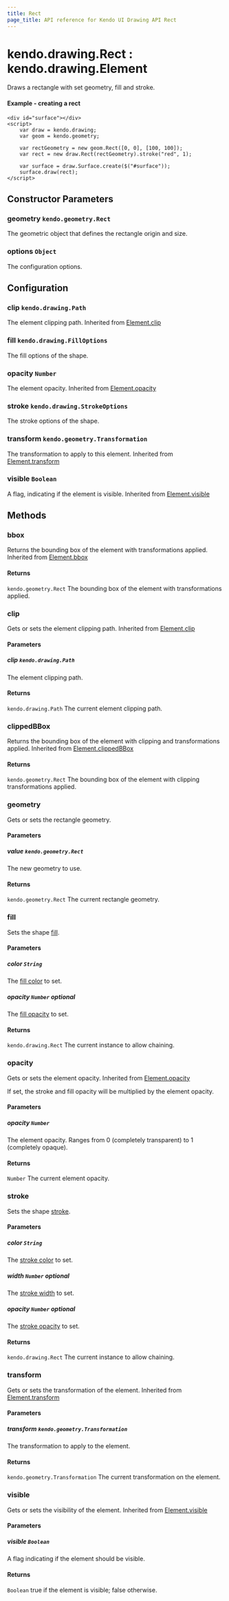```yaml
---
title: Rect
page_title: API reference for Kendo UI Drawing API Rect
---
```


# kendo.drawing.Rect : kendo.drawing.Element
Draws a rectangle with set geometry, fill and stroke.

#### Example - creating a rect
    <div id="surface"></div>
    <script>
        var draw = kendo.drawing;
        var geom = kendo.geometry;

        var rectGeometry = new geom.Rect([0, 0], [100, 100]);
        var rect = new draw.Rect(rectGeometry).stroke("red", 1);

        var surface = draw.Surface.create($("#surface"));
        surface.draw(rect);
    </script>

## Constructor Parameters

### geometry `kendo.geometry.Rect`
The geometric object that defines the rectangle origin and size.

### options `Object`
The configuration options.

## Configuration

### clip `kendo.drawing.Path`
The element clipping path.
Inherited from [Element.clip](element#configuration-clip)

### fill `kendo.drawing.FillOptions`
The fill options of the shape.

### opacity `Number`
The element opacity.
Inherited from [Element.opacity](element#configuration-opacity)

### stroke `kendo.drawing.StrokeOptions`
The stroke options of the shape.

### transform `kendo.geometry.Transformation`
The transformation to apply to this element.
Inherited from [Element.transform](element#configuration-transform)

### visible `Boolean`
A flag, indicating if the element is visible.
Inherited from [Element.visible](element#configuration-visible)

## Methods

### bbox
Returns the bounding box of the element with transformations applied.
Inherited from [Element.bbox](element#methods-bbox)

#### Returns
`kendo.geometry.Rect` The bounding box of the element with transformations applied.


### clip
Gets or sets the element clipping path.
Inherited from [Element.clip](element#methods-clip)

#### Parameters

##### clip `kendo.drawing.Path`
The element clipping path.

#### Returns
`kendo.drawing.Path` The current element clipping path.


### clippedBBox
Returns the bounding box of the element with clipping and transformations applied.
Inherited from [Element.clippedBBox](element#methods-clippedBBox)

#### Returns
`kendo.geometry.Rect` The bounding box of the element with clipping transformations applied.


### geometry
Gets or sets the rectangle geometry.

#### Parameters

##### value `kendo.geometry.Rect`
The new geometry to use.

#### Returns
`kendo.geometry.Rect` The current rectangle geometry.


### fill
Sets the shape [fill](#configuration-fill).

#### Parameters

##### color `String`
The [fill color](fill-options#fields-color) to set.

##### opacity `Number` *optional*
The [fill opacity](fill-options#fields-opacity) to set.

#### Returns
`kendo.drawing.Rect` The current instance to allow chaining.


### opacity
Gets or sets the element opacity.
Inherited from [Element.opacity](element#methods-opacity)

If set, the stroke and fill opacity will be multiplied by the element opacity.

#### Parameters

##### opacity `Number`
The element opacity. Ranges from 0 (completely transparent) to 1 (completely opaque).

#### Returns
`Number` The current element opacity.


### stroke
Sets the shape [stroke](#configuration-stroke).

#### Parameters

##### color `String`
The [stroke color](stroke-options#fields-color) to set.

##### width `Number` *optional*
The [stroke width](stroke-options#fields-width) to set.

##### opacity `Number` *optional*
The [stroke opacity](stroke-options#fields-opacity) to set.

#### Returns
`kendo.drawing.Rect` The current instance to allow chaining.


### transform
Gets or sets the transformation of the element.
Inherited from [Element.transform](element#methods-transform)

#### Parameters

##### transform `kendo.geometry.Transformation`
The transformation to apply to the element.

#### Returns
`kendo.geometry.Transformation` The current transformation on the element.


### visible
Gets or sets the visibility of the element.
Inherited from [Element.visible](element#methods-visible)

#### Parameters

##### visible `Boolean`
A flag indicating if the element should be visible.

#### Returns
`Boolean` true if the element is visible; false otherwise.
